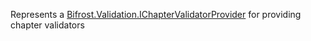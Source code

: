 Represents a [Bifrost.Validation.IChapterValidatorProvider](Bifrost.Validation.IChapterValidatorProvider) for providing chapter validators